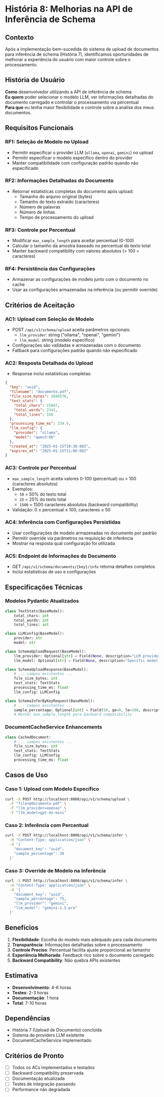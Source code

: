 # História 8: Melhorias na API de Inferência de Schema

## Contexto
Após a implementação bem-sucedida do sistema de upload de documentos para inferência de schema (História 7), identificamos oportunidades de melhorar a experiência do usuário com maior controle sobre o processamento.

## História de Usuário
**Como** desenvolvedor utilizando a API de inferência de schema  
**Eu quero** poder selecionar o modelo LLM, ver informações detalhadas do documento carregado e controlar o processamento via percentual  
**Para que** eu tenha maior flexibilidade e controle sobre a análise dos meus documentos.

## Requisitos Funcionais

### RF1: Seleção de Modelo no Upload
- Permitir especificar o provider LLM (`ollama`, `openai`, `gemini`) no upload
- Permitir especificar o modelo específico dentro do provider
- Manter compatibilidade com configuração padrão quando não especificado

### RF2: Informações Detalhadas do Documento
- Retornar estatísticas completas do documento após upload:
  - Tamanho do arquivo original (bytes)
  - Tamanho do texto extraído (caracteres)
  - Número de palavras
  - Número de linhas
  - Tempo de processamento do upload

### RF3: Controle por Percentual
- Modificar `max_sample_length` para aceitar percentual (0-100)
- Calcular o tamanho da amostra baseado no percentual do texto total
- Manter backward compatibility com valores absolutos (> 100 = caracteres)

### RF4: Persistência das Configurações
- Armazenar as configurações de modelo junto com o documento no cache
- Usar as configurações armazenadas na inferência (ou permitir override)

## Critérios de Aceitação

### AC1: Upload com Seleção de Modelo
- POST `/api/v1/schema/upload` aceita parâmetros opcionais:
  - `llm_provider`: string ("ollama", "openai", "gemini")
  - `llm_model`: string (modelo específico)
- Configurações são validadas e armazenadas com o documento
- Fallback para configurações padrão quando não especificado

### AC2: Resposta Detalhada do Upload
- Response inclui estatísticas completas:
```json
{
  "key": "uuid",
  "filename": "documento.pdf",
  "file_size_bytes": 1048576,
  "text_stats": {
    "total_chars": 15847,
    "total_words": 2341,
    "total_lines": 156
  },
  "processing_time_ms": 234.5,
  "llm_config": {
    "provider": "ollama",
    "model": "qwen3:8b"
  },
  "created_at": "2025-01-15T10:30:00Z",
  "expires_at": "2025-01-15T11:00:00Z"
}
```

### AC3: Controle por Percentual
- `max_sample_length` aceita valores 0-100 (percentual) ou > 100 (caracteres absolutos)
- Exemplos:
  - `50` = 50% do texto total
  - `25` = 25% do texto total  
  - `1500` = 1500 caracteres absolutos (backward compatibility)
- Validação: 0 ≤ percentual ≤ 100, caracteres ≥ 50

### AC4: Inferência com Configurações Persistidas
- Usar configurações de modelo armazenadas no documento por padrão
- Permitir override via parâmetros na requisição de inferência
- Mostrar na resposta qual configuração foi utilizada

### AC5: Endpoint de Informações do Documento
- GET `/api/v1/schema/documents/{key}/info` retorna detalhes completos
- Inclui estatísticas de uso e configurações

## Especificações Técnicas

### Modelos Pydantic Atualizados

```python
class TextStats(BaseModel):
    total_chars: int
    total_words: int  
    total_lines: int

class LLMConfig(BaseModel):
    provider: str
    model: str

class SchemaUploadRequest(BaseModel):
    llm_provider: Optional[str] = Field(None, description="LLM provider (ollama, openai, gemini)")
    llm_model: Optional[str] = Field(None, description="Specific model name")

class SchemaUploadResponse(BaseModel):
    # ... campos existentes ...
    file_size_bytes: int
    text_stats: TextStats
    processing_time_ms: float
    llm_config: LLMConfig

class SchemaInferByKeyRequest(BaseModel):
    # ... campos existentes ...
    sample_percentage: Optional[int] = Field(50, ge=0, le=100, description="Percentage of text to analyze (0-100)")
    # Manter max_sample_length para backward compatibility
```

### DocumentCacheService Enhancements

```python
class CachedDocument:
    # ... campos existentes ...
    file_size_bytes: int
    text_stats: TextStats
    llm_config: LLMConfig
    processing_time_ms: float
```

## Casos de Uso

### Caso 1: Upload com Modelo Específico
```bash
curl -X POST http://localhost:8000/api/v1/schema/upload \
  -F "file=@documento.pdf" \
  -F "llm_provider=openai" \
  -F "llm_model=gpt-4o-mini"
```

### Caso 2: Inferência com Percentual
```bash
curl -X POST http://localhost:8000/api/v1/schema/infer \
  -H "Content-Type: application/json" \
  -d '{
    "document_key": "uuid",
    "sample_percentage": 30
  }'
```

### Caso 3: Override de Modelo na Inferência
```bash
curl -X POST http://localhost:8000/api/v1/schema/infer \
  -H "Content-Type: application/json" \
  -d '{
    "document_key": "uuid", 
    "sample_percentage": 75,
    "llm_provider": "gemini",
    "llm_model": "gemini-1.5-pro"
  }'
```

## Benefícios

1. **Flexibilidade**: Escolha do modelo mais adequado para cada documento
2. **Transparência**: Informações detalhadas sobre o processamento
3. **Controle Preciso**: Percentual facilita ajuste proporcional ao tamanho
4. **Experiência Melhorada**: Feedback rico sobre o documento carregado
5. **Backward Compatibility**: Não quebra APIs existentes

## Estimativa
- **Desenvolvimento**: 4-6 horas
- **Testes**: 2-3 horas  
- **Documentação**: 1 hora
- **Total**: 7-10 horas

## Dependências
- História 7 (Upload de Documento) concluída
- Sistema de providers LLM existente
- DocumentCacheService implementado

## Critérios de Pronto
- [ ] Todos os ACs implementados e testados
- [ ] Backward compatibility preservada
- [ ] Documentação atualizada
- [ ] Testes de integração passando
- [ ] Performance não degradada